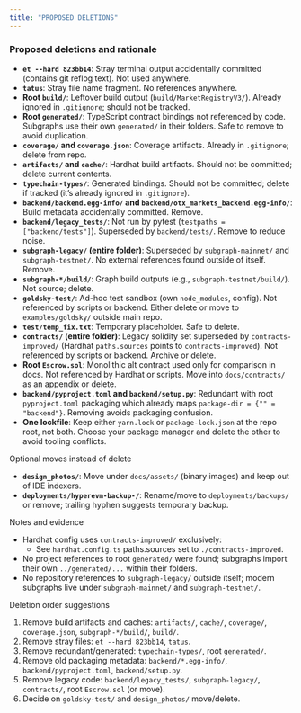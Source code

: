 ```yaml
---
title: "PROPOSED DELETIONS"
---
```


### Proposed deletions and rationale

- **`et --hard 823bb14`**: Stray terminal output accidentally committed (contains git reflog text). Not used anywhere.
- **`tatus`**: Stray file name fragment. No references anywhere.
- **Root `build/`**: Leftover build output (`build/MarketRegistryV3/`). Already ignored in `.gitignore`; should not be tracked.
- **Root `generated/`**: TypeScript contract bindings not referenced by code. Subgraphs use their own `generated/` in their folders. Safe to remove to avoid duplication.
- **`coverage/` and `coverage.json`**: Coverage artifacts. Already in `.gitignore`; delete from repo.
- **`artifacts/` and `cache/`**: Hardhat build artifacts. Should not be committed; delete current contents.
- **`typechain-types/`**: Generated bindings. Should not be committed; delete if tracked (it’s already ignored in `.gitignore`).
- **`backend/backend.egg-info/` and `backend/otx_markets_backend.egg-info/`**: Build metadata accidentally committed. Remove.
- **`backend/legacy_tests/`**: Not run by pytest (`testpaths = ["backend/tests"]`). Superseded by `backend/tests/`. Remove to reduce noise.
- **`subgraph-legacy/` (entire folder)**: Superseded by `subgraph-mainnet/` and `subgraph-testnet/`. No external references found outside of itself. Remove.
- **`subgraph-*/build/`**: Graph build outputs (e.g., `subgraph-testnet/build/`). Not source; delete.
- **`goldsky-test/`**: Ad-hoc test sandbox (own `node_modules`, config). Not referenced by scripts or backend. Either delete or move to `examples/goldsky/` outside main repo.
- **`test/temp_fix.txt`**: Temporary placeholder. Safe to delete.
- **`contracts/` (entire folder)**: Legacy solidity set superseded by `contracts-improved/` (Hardhat `paths.sources` points to `contracts-improved`). Not referenced by scripts or backend. Archive or delete.
- **Root `Escrow.sol`**: Monolithic alt contract used only for comparison in docs. Not referenced by Hardhat or scripts. Move into `docs/contracts/` as an appendix or delete.
- **`backend/pyproject.toml` and `backend/setup.py`**: Redundant with root `pyproject.toml` packaging which already maps `package-dir = {"" = "backend"}`. Removing avoids packaging confusion.
 - **One lockfile**: Keep either `yarn.lock` or `package-lock.json` at the repo root, not both. Choose your package manager and delete the other to avoid tooling conflicts.

Optional moves instead of delete
- **`design_photos/`**: Move under `docs/assets/` (binary images) and keep out of IDE indexers.
- **`deployments/hyperevm-backup-/`**: Rename/move to `deployments/backups/` or remove; trailing hyphen suggests temporary backup.

Notes and evidence
- Hardhat config uses `contracts-improved/` exclusively:
  - See `hardhat.config.ts` paths.sources set to `./contracts-improved`.
- No project references to root `generated/` were found; subgraphs import their own `../generated/...` within their folders.
- No repository references to `subgraph-legacy/` outside itself; modern subgraphs live under `subgraph-mainnet/` and `subgraph-testnet/`.

Deletion order suggestions
1) Remove build artifacts and caches: `artifacts/`, `cache/`, `coverage/`, `coverage.json`, `subgraph-*/build/`, `build/`.
2) Remove stray files: `et --hard 823bb14`, `tatus`.
3) Remove redundant/generated: `typechain-types/`, root `generated/`.
4) Remove old packaging metadata: `backend/*.egg-info/`, `backend/pyproject.toml`, `backend/setup.py`.
5) Remove legacy code: `backend/legacy_tests/`, `subgraph-legacy/`, `contracts/`, root `Escrow.sol` (or move).
6) Decide on `goldsky-test/` and `design_photos/` move/delete.


